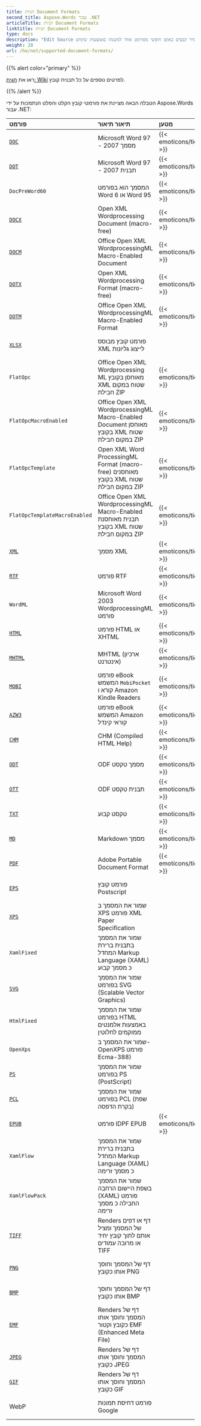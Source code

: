 ```yaml
---
title: תגיות Document Formats
second_title: Aspose.Words עבור .NET
articleTitle: תגיות Document Formats
linktitle: תגיות Document Formats
type: docs
description: "Edit Source מסמכים בפורמטים פופולריים רבים, כמו גם להמיר קבצים באופן חופשי מפורמט אחד למשנהו באמצעות שימוש C#."
weight: 20
url: /he/net/supported-document-formats/
---
```


{{% alert color="primary" %}}

ראו את [תגית: Wiki](https://docs.fileformat.com/) לפרטים נוספים על כל תבנית קובץ.

{{% /alert %}}

הטבלה הבאה מציינת את פורמטי קובץ הקלט והפלט הנתמכות על ידי Aspose.Words עבור .NET:

| פורמט | תיאור תיאור |  מטען | להציל |  הערות |
|  :-  |  :-  |  :-  |  :-  |  :-  |
| [`DOC`](https://docs.fileformat.com/word-processing/doc/) | Microsoft Word 97 - 2007 מסמך | {{< emoticons/tick >}} | {{< emoticons/tick >}} | |
| [`DOT`](https://docs.fileformat.com/word-processing/dot/) | Microsoft Word 97 - 2007 תבנית | {{< emoticons/tick >}} | {{< emoticons/tick >}} | |
| `DocPreWord60` | המסמך הוא בפורמט Word 6 או Word 95 | {{< emoticons/tick >}} | | |
| [`DOCX`](https://docs.fileformat.com/word-processing/docx/) | Open XML Wordprocessing Document (macro-free) | {{< emoticons/tick >}} | {{< emoticons/tick >}} | |
| [`DOCM`](https://docs.fileformat.com/word-processing/docm/) | Office Open XML WordprocessingML Macro-Enabled Document | {{< emoticons/tick >}} | {{< emoticons/tick >}} | |
| [`DOTX`](https://docs.fileformat.com/word-processing/dotx/) | Open XML Wordprocessing Format (macro-free) | {{< emoticons/tick >}} | {{< emoticons/tick >}} | |
| [`DOTM`](https://docs.fileformat.com/word-processing/dotm/) | Office Open XML WordprocessingML Macro-Enabled Format | {{< emoticons/tick >}} | {{< emoticons/tick >}} | |
| [`XLSX`](https://docs.fileformat.com/spreadsheet/xlsx/) | פורמט קובץ מבוסס XML לייצוג גליונות || {{< emoticons/tick >}} | |
|  `FlatOpc`  | Office Open XML Wordprocessing ML מאוחסן בקובץ XML שטוח במקום חבילת ZIP | {{< emoticons/tick >}} | {{< emoticons/tick >}} | |
|  `FlatOpcMacroEnabled`  | Office Open XML WordprocessingML Macro-Enabled Document מאוחסן בקובץ XML שטוח במקום חבילת ZIP | {{< emoticons/tick >}} | {{< emoticons/tick >}} | |
|  `FlatOpcTemplate`  | Open XML Word ProcessingML Format (macro-free) מאוחסנים בקובץ XML שטוח במקום חבילת ZIP | {{< emoticons/tick >}} | {{< emoticons/tick >}} | |
|  `FlatOpcTemplateMacroEnabled`  | Office Open XML WordprocessingML Macro-Enabled תבנית מאוחסנת בקובץ XML שטוח במקום חבילת ZIP | {{< emoticons/tick >}} | {{< emoticons/tick >}} | |
| [`XML`](https://docs.fileformat.com/web/xml/) | מסמך XML | {{< emoticons/tick >}} || |
| [`RTF`](https://docs.fileformat.com/word-processing/rtf/) | פורמט RTF | {{< emoticons/tick >}} | {{< emoticons/tick >}} | |
|  `WordML`  | Microsoft Word 2003 WordprocessingML פורמט | {{< emoticons/tick >}} | {{< emoticons/tick >}} | |
| [`HTML`](https://docs.fileformat.com/web/html/) | פורמט HTML או XHTML | {{< emoticons/tick >}} | {{< emoticons/tick >}} | |
| [`MHTML`](https://docs.fileformat.com/web/mhtml/) | MHTML (ארכיון אינטרנט) | {{< emoticons/tick >}} | {{< emoticons/tick >}} | |
| [`MOBI`](https://docs.fileformat.com/ebook/mobi/) | פורמט eBook המשמש `MobiPocket` קורא ו Amazon Kindle Readers | {{< emoticons/tick >}} |   {{< emoticons/tick >}}  | |
| [`AZW3`](https://docs.fileformat.com/ebook/azw3/) | פורמט eBook המשמש Amazon קוראי קינדל | {{< emoticons/tick >}} |   {{< emoticons/tick >}}  | |
| [`CHM`](https://docs.fileformat.com/web/chm/) | CHM (Compiled HTML Help) | {{< emoticons/tick >}} | | |
| [`ODT`](https://docs.fileformat.com/word-processing/odt/) | ODF מסמך טקסט | {{< emoticons/tick >}} | {{< emoticons/tick >}} | |
| [`OTT`](https://docs.fileformat.com/word-processing/ott/) | ODF תבנית טקסט | {{< emoticons/tick >}} | {{< emoticons/tick >}} | |
| [`TXT`](https://docs.fileformat.com/word-processing/txt/) | טקסט קבוע | {{< emoticons/tick >}} | {{< emoticons/tick >}} | |
| [`MD`](https://docs.fileformat.com/word-processing/md/) | Markdown מסמך | {{< emoticons/tick >}} | {{< emoticons/tick >}} | |
| [`PDF`](https://docs.fileformat.com/pdf/) | Adobe Portable Document Format | {{< emoticons/tick >}} | {{< emoticons/tick >}} | |
| [`EPS`](https://docs.fileformat.com/page-description-language/eps/) | פורמט קובץ Postscript || {{< emoticons/tick >}} | |
| [`XPS`](https://docs.fileformat.com/page-description-language/xps/) | שמור את המסמך ב XPS פורמט XML Paper Specification | | {{< emoticons/tick >}} | |
|  `XamlFixed`  | שמור את המסמך בתבנית ברירת המחדל Markup Language (XAML) כ מסמך קבוע | | {{< emoticons/tick >}} | |
| [`SVG`](https://docs.fileformat.com/page-description-language/svg/) | שמור את המסמך בפורמט SVG (Scalable Vector Graphics) | | {{< emoticons/tick >}} | |
|  `HtmlFixed`  | שמור את המסמך בפורמט HTML באמצעות אלמנטים ממוקמים לחלוטין | | {{< emoticons/tick >}} | |
|  `OpenXps`  | שמור את המסמך ב-OpenXPS פורמט Ecma-388) | | {{< emoticons/tick >}} | |
| [`PS`](https://docs.fileformat.com/page-description-language/ps/) | שמור את המסמך בפורמט PS (PostScript) | | {{< emoticons/tick >}} | |
| [`PCL`](https://docs.fileformat.com/page-description-language/pcl/) | שמור את המסמך בפורמט PCL (שפת בקרת הדפסה) | | {{< emoticons/tick >}} | |
| [`EPUB`](https://docs.fileformat.com/ebook/epub/) | פורמט IDPF EPUB |   {{< emoticons/tick >}}  | {{< emoticons/tick >}} | |
|  `XamlFlow`  |  שמור את המסמך בתבנית ברירת המחדל Markup Language (XAML) כ מסמך זרימה | | {{< emoticons/tick >}} | |
|  `XamlFlowPack`  |  שמור את המסמך בשפת היישום הרחבה (XAML) פורמט החבילה כ מסמך זרימה | | {{< emoticons/tick >}} | |
| [`TIFF`](https://docs.fileformat.com/image/tiff/) | Renders דף או דפים של המסמך ומציל אותם לתוך קובץ יחיד או מרובה עמודים TIFF | | {{< emoticons/tick >}} | |
| [`PNG`](https://docs.fileformat.com/image/png/) | דף של המסמך וחוסך אותו כקובץ PNG | | {{< emoticons/tick >}} | |
| [`BMP`](https://docs.fileformat.com/image/bmp/) | דף של המסמך וחוסך אותו כקובץ BMP | | {{< emoticons/tick >}} | |
| [`EMF`](https://docs.fileformat.com/image/emf/) | Renders דף של המסמך וחוסך אותו כקובץ וקטור EMF (Enhanced Meta File) | | {{< emoticons/tick >}} | |
| [`JPEG`](https://docs.fileformat.com/image/jpeg/) | Renders דף של המסמך וחוסך אותו כקובץ JPEG | | {{< emoticons/tick >}} | |
| [`GIF`](https://docs.fileformat.com/image/gif/) | Renders דף של המסמך וחוסך אותו כקובץ GIF | | {{< emoticons/tick >}} | |
| WebP | פורמט דחיסת תמונות Google | | {{< emoticons/tick >}} | |

